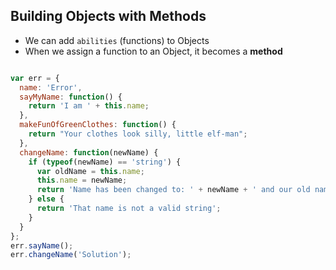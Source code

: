 ## Building Objects with Methods

* We can add `abilities` (functions) to Objects
* When we assign a function to an Object, it becomes a **method**

```javascript

var err = {
  name: 'Error',
  sayMyName: function() {
    return 'I am ' + this.name;
  },
  makeFunOfGreenClothes: function() {
    return "Your clothes look silly, little elf-man";
  },
  changeName: function(newName) {
    if (typeof(newName) == 'string') {
      var oldName = this.name;
      this.name = newName;
      return 'Name has been changed to: ' + newName + ' and our old name was ' + oldName;
    } else {
      return 'That name is not a valid string';
    }
  }
};
err.sayName();
err.changeName('Solution');

```
